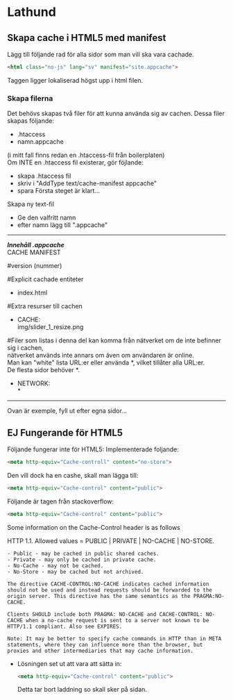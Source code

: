 # Lathund 

## Skapa cache i HTML5 med manifest
Lägg till följande rad för alla sidor som man vill ska vara cachade.
```html
<html class="no-js" lang="sv" manifest="site.appcache">
```
Taggen ligger lokaliserad högst upp i html filen.

### Skapa filerna
Det behövs skapas två filer för att kunna använda sig av cachen. 
Dessa filer skapas följande:
- .htaccess
- namn.appcache

(i mitt fall finns redan en .htaccess-fil från boilerplaten)\
Om INTE en .htaccess fil existerar, gör föjlande:
- skapa .htaccess fil
- skriv i "AddType text/cache-manifest appcache"
- spara
Första steget är klart...  
  
Skapa ny text-fil
- Ge den valfritt namn
- efter namn lägg till ".appcache"

---
***Innehåll .appcache***\
CACHE MANIFEST

#version (nummer)

  #Explicit cachade entiteter
  + index.html

  #Extra resurser till cachen
  + CACHE:\
    img/slider_1_resize.png

  #Filer som listas i denna del kan komma från nätverket om de inte befinner sig i cachen,\
  nätverket används inte annars om även om användaren är online.\
  Man kan "white" lista URL:er eller använda *, vilket tillåter alla URL:er.\
  De flesta sidor behöver *.
  + NETWORK:\
    *
---
Ovan är exemple, fyll ut efter egna sidor...

## EJ Fungerande för HTML5
Följande fungerar inte för HTML5:
Implementerade foljande:
  ```html
  <meta http-equiv="Cache-controll" content="no-store">
  ```

  Den vill dock ha en cashe, skall man lägga till:
  ```html
  <meta http-equiv="Cache-control" content="public">
  ```

  Följande är tagen från stackoverflow:
  ```html
  <meta http-equiv="Cache-control" content="public">
  ```
  Some information on the Cache-Control header is as follows

  HTTP 1.1. Allowed values = PUBLIC | PRIVATE | NO-CACHE | NO-STORE.

    - Public - may be cached in public shared caches.
    - Private - may only be cached in private cache.
    - No-Cache - may not be cached.
    - No-Store - may be cached but not archived.

    The directive CACHE-CONTROL:NO-CACHE indicates cached information should not be used and instead requests should be forwarded to the origin server. This directive has the same semantics as the PRAGMA:NO-CACHE.

    Clients SHOULD include both PRAGMA: NO-CACHE and CACHE-CONTROL: NO-CACHE when a no-cache request is sent to a server not known to be HTTP/1.1 compliant. Also see EXPIRES.

    Note: It may be better to specify cache commands in HTTP than in META statements, where they can influence more than the browser, but proxies and other intermediaries that may cache information.

- Lösningen set ut att vara att sätta in:
  ```html
  <meta http-equiv="Cache-control" content="public">
  ```
  Detta tar bort laddning so skall sker på sidan.
